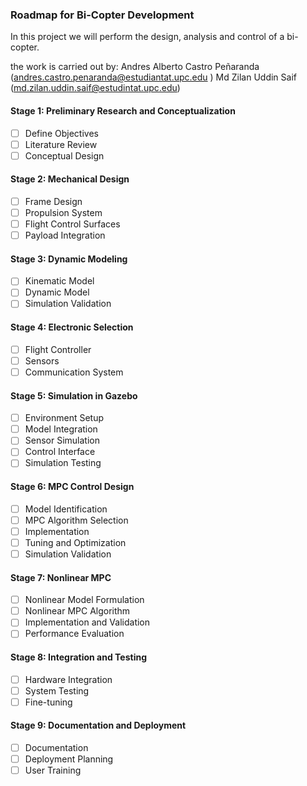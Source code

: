 ### Roadmap for Bi-Copter Development
In this project we will perform the design, analysis and control of a bi-copter. 

the work is carried out by: 
Andres Alberto Castro Peñaranda (andres.castro.penaranda@estudiantat.upc.edu )
Md Zilan Uddin Saif (md.zilan.uddin.saif@estudintat.upc.edu)

#### Stage 1: Preliminary Research and Conceptualization
- [ ] Define Objectives
- [ ] Literature Review
- [ ] Conceptual Design

#### Stage 2: Mechanical Design
- [ ] Frame Design
- [ ] Propulsion System
- [ ] Flight Control Surfaces
- [ ] Payload Integration

#### Stage 3: Dynamic Modeling
- [ ] Kinematic Model
- [ ] Dynamic Model
- [ ] Simulation Validation

#### Stage 4: Electronic Selection
- [ ] Flight Controller
- [ ] Sensors
- [ ] Communication System

#### Stage 5: Simulation in Gazebo
- [ ] Environment Setup
- [ ] Model Integration
- [ ] Sensor Simulation
- [ ] Control Interface
- [ ] Simulation Testing

#### Stage 6: MPC Control Design
- [ ] Model Identification
- [ ] MPC Algorithm Selection
- [ ] Implementation
- [ ] Tuning and Optimization
- [ ] Simulation Validation

#### Stage 7: Nonlinear MPC
- [ ] Nonlinear Model Formulation
- [ ] Nonlinear MPC Algorithm
- [ ] Implementation and Validation
- [ ] Performance Evaluation

#### Stage 8: Integration and Testing
- [ ] Hardware Integration
- [ ] System Testing
- [ ] Fine-tuning

#### Stage 9: Documentation and Deployment
- [ ] Documentation
- [ ] Deployment Planning
- [ ] User Training
